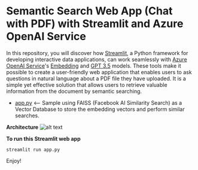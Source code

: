 # Semantic Search Web App (Chat with PDF) with Streamlit and Azure OpenAI Service


In this repository, you will discover how [Streamlit](https://streamlit.io/), a Python framework for developing interactive data applications, can work seamlessly with [Azure OpenAI Service](https://learn.microsoft.com/en-us/azure/ai-services/openai/overview)'s [Embedding](https://learn.microsoft.com/en-us/azure/ai-services/openai/concepts/models#embeddings-models) and [GPT 3.5](https://learn.microsoft.com/en-us/azure/ai-services/openai/concepts/legacy-models#gpt-35-models) models. These tools make it possible to create a user-friendly web application that enables users to ask questions in natural language about a PDF file they have uploaded. It is a simple yet effective solution that allows users to retrieve valuable information from the document by semantic searching.

* [app.py](https://github.com/easonlai/chat_with_pdf_streamlit/blob/main/app.py) <-- Sample using FAISS (Facebook AI Similarity Search) as a Vector Database to store the embedding vectors and perform similar searches.

**Architecture**
![alt text](https://github.com/easonlai/chat_with_pdf_streamlit/blob/main/git-images/git-image-1.png)

**To run this Streamlit web app**
```
streamlit run app.py
```

Enjoy!

